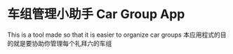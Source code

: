 # 车组管理小助手 Car Group App
This is a tool made so that it is easier to organize car groups
本应用程式的目的就是要协助你管理每个礼拜六的车组